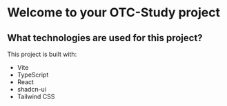 # Welcome to your OTC-Study project



## What technologies are used for this project?

This project is built with:

- Vite
- TypeScript
- React
- shadcn-ui
- Tailwind CSS

